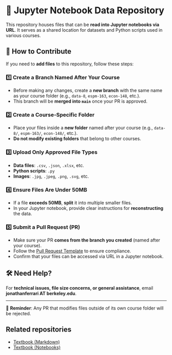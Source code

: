# 📂 Jupyter Notebook Data Repository  

This repository houses files that can be **read into Jupyter notebooks via URL**. It serves as a shared location for datasets and Python scripts used in various courses.  

## 🚀 How to Contribute  

If you need to **add files** to this repository, follow these steps:  

### 1️⃣ **Create a Branch Named After Your Course**  
- Before making any changes, create a **new branch** with the same name as your course folder (e.g., `data-8`, `espm-163`, `econ-148`, etc.).  
- This branch will be **merged into `main`** once your PR is approved.  

### 2️⃣ **Create a Course-Specific Folder**  
- Place your files inside a **new folder** named after your course (e.g., `data-8/`, `espm-163/`, `econ-148/`, etc.).  
- **Do not modify existing folders** that belong to other courses.  

### 3️⃣ **Upload Only Approved File Types**  
- **Data files**: `.csv`, `.json`, `.xlsx`, etc.  
- **Python scripts**: `.py`
- **Images**: `.jpg`, `.jpeg`, `.png`, `.svg`, etc.

### 4️⃣ **Ensure Files Are Under 50MB**  
- If a file **exceeds 50MB**, **split** it into multiple smaller files.  
- In your Jupyter notebook, provide clear instructions for **reconstructing** the data.  

### 5️⃣ **Submit a Pull Request (PR)**  
- Make sure your PR **comes from the branch you created** (named after your course).  
- Follow the [Pull Request Template](.github/pull_request_template.md) to ensure compliance.  
- Confirm that your files can be accessed via URL in a Jupyter notebook.  

## 🛠 Need Help?  
For **technical issues, file size concerns, or general assistance**, email **jonathanferrari AT berkeley.edu**.  

---
📌 **Reminder**: Any PR that modifies files outside of its own course folder will be rejected.  

## Related repositories

- [Textbook (Markdown)](https://github.com/cal-icor/textbook)
- [Textbook (Notebooks)](https://github.com/cal-icor/textbook.notebooks)

